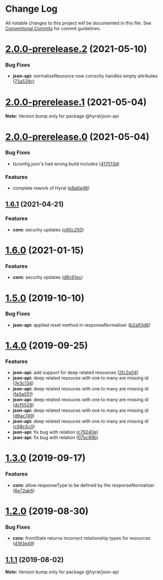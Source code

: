 # Change Log

All notable changes to this project will be documented in this file.
See [Conventional Commits](https://conventionalcommits.org) for commit guidelines.

# [2.0.0-prerelease.2](https://github.com/SyneticNL/hyral/compare/v2.0.0-prerelease.1...v2.0.0-prerelease.2) (2021-05-10)


### Bug Fixes

* **json-api:** normalizeResource now correctly handles empty attributes ([73a529c](https://github.com/SyneticNL/hyral/commit/73a529cd972858f5cd85f81568c2e486ec5267f7))





# [2.0.0-prerelease.1](https://github.com/SyneticNL/hyral/compare/v2.0.0-prerelease.0...v2.0.0-prerelease.1) (2021-05-04)

**Note:** Version bump only for package @hyral/json-api





# [2.0.0-prerelease.0](https://github.com/SyneticNL/hyral/compare/v1.6.0...v2.0.0-prerelease.0) (2021-05-04)


### Bug Fixes

* tsconfig.json's had wrong build includes ([417013d](https://github.com/SyneticNL/hyral/commit/417013d259d1d50ec520ac0686481440bbe7cda9))


### Features

* complete rework of Hyral ([e8a6e48](https://github.com/SyneticNL/hyral/commit/e8a6e485f1ec09bd4c8ed6b401cbaed9425ae304))





## [1.6.1](https://github.com/SyneticNL/Hyral/compare/v1.6.0...v1.6.1) (2021-04-21)


### Features

* **core:** security updates ([c60c250](https://github.com/SyneticNL/Hyral/commit/c60c250e2627dbd8f7c81580c9f4ea3ca8dcbf0c))





# [1.6.0](https://github.com/SyneticNL/Hyral/compare/v1.5.0...v1.6.0) (2021-01-15)


### Features

* **core:** security updates ([d9c61ec](https://github.com/SyneticNL/Hyral/commit/d9c61ec7222ee9318970f66beeb4de9e6290c217))





# [1.5.0](https://github.com/SyneticNL/Hyral/compare/v1.4.0...v1.5.0) (2019-10-10)


### Bug Fixes

* **json-api:** applied reset method in responseNormaliser ([b2a93d6](https://github.com/SyneticNL/Hyral/commit/b2a93d6))





# [1.4.0](https://github.com/SyneticNL/Hyral/compare/v1.3.0...v1.4.0) (2019-09-25)


### Features

* **json-api:** add support for deep related resources ([2fc2e04](https://github.com/SyneticNL/Hyral/commit/2fc2e04))
* **json-api:** deep related resouces with one to many are missing id ([7e3c134](https://github.com/SyneticNL/Hyral/commit/7e3c134))
* **json-api:** deep related resouces with one to many are missing id ([fa0a051](https://github.com/SyneticNL/Hyral/commit/fa0a051))
* **json-api:** deep related resouces with one to many are missing id ([dcf5528](https://github.com/SyneticNL/Hyral/commit/dcf5528))
* **json-api:** deep related resouces with one to many are missing id ([d9ac749](https://github.com/SyneticNL/Hyral/commit/d9ac749))
* **json-api:** deep related resouces with one to many are missing id ([c68c5c0](https://github.com/SyneticNL/Hyral/commit/c68c5c0))
* **json-api:** fix bug with relation ([c79240e](https://github.com/SyneticNL/Hyral/commit/c79240e))
* **json-api:** fix bug with relation ([07bc89b](https://github.com/SyneticNL/Hyral/commit/07bc89b))





# [1.3.0](https://github.com/SyneticNL/Hyral/compare/v1.2.0...v1.3.0) (2019-09-17)


### Features

* **core:** allow responseType to be defined by the responseNormalizer ([6e72ab5](https://github.com/SyneticNL/Hyral/commit/6e72ab5))





# [1.2.0](https://github.com/SyneticNL/Hyral/compare/v1.1.1...v1.2.0) (2019-08-30)


### Bug Fixes

* **core:** fromState returns incorrect relationship types for resources ([4193e49](https://github.com/SyneticNL/Hyral/commit/4193e49))





## [1.1.1](https://github.com/SyneticNL/Hyral/compare/v1.1.0...v1.1.1) (2019-08-02)

**Note:** Version bump only for package @hyral/json-api
